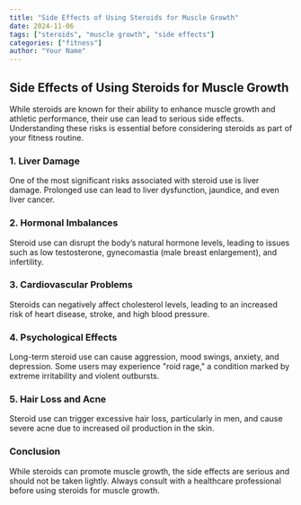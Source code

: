 ```yaml
---
title: "Side Effects of Using Steroids for Muscle Growth"
date: 2024-11-06
tags: ["steroids", "muscle growth", "side effects"]
categories: ["fitness"]
author: "Your Name"
---
```


## Side Effects of Using Steroids for Muscle Growth

While steroids are known for their ability to enhance muscle growth and athletic performance, their use can lead to serious side effects. Understanding these risks is essential before considering steroids as part of your fitness routine.

### 1. Liver Damage

One of the most significant risks associated with steroid use is liver damage. Prolonged use can lead to liver dysfunction, jaundice, and even liver cancer.

### 2. Hormonal Imbalances

Steroid use can disrupt the body’s natural hormone levels, leading to issues such as low testosterone, gynecomastia (male breast enlargement), and infertility.

### 3. Cardiovascular Problems

Steroids can negatively affect cholesterol levels, leading to an increased risk of heart disease, stroke, and high blood pressure.

### 4. Psychological Effects

Long-term steroid use can cause aggression, mood swings, anxiety, and depression. Some users may experience "roid rage," a condition marked by extreme irritability and violent outbursts.

### 5. Hair Loss and Acne

Steroid use can trigger excessive hair loss, particularly in men, and cause severe acne due to increased oil production in the skin.

### Conclusion

While steroids can promote muscle growth, the side effects are serious and should not be taken lightly. Always consult with a healthcare professional before using steroids for muscle growth.


